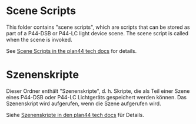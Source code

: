 # Scene Scripts

This folder contains "scene scripts", which are scripts that can be stored as part of
a P44-DSB or P44-LC light device scene. The scene script is called when the scene is
invoked.

See [Scene Scripts in the plan44 tech docs](https://plan44.ch/p44-techdocs/en/tutorials/sceneediting/) for details.


# Szenenskripte

Dieser Ordner enthält "Szenenskripte", d. h. Skripte, die als Teil einer Szene eines
P44-DSB oder P44-LC Lichtgeräts gespeichert werden können. Das Szenenskript wird
aufgerufen, wenn die Szene aufgerufen wird.

Siehe [Szenenskripte in den plan44 tech docs](https://plan44.ch/p44-techdocs/de/tutorials/sceneediting/) für Details.
